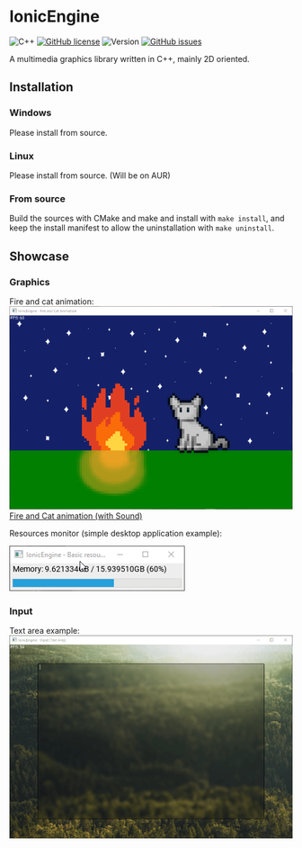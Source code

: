 # IonicEngine

![C++](https://img.shields.io/badge/language-C++-9B599A.svg?style=flat-square)
[![GitHub license](https://img.shields.io/badge/license-MIT-blue.svg?style=flat-square)](https://raw.githubusercontent.com/AperLambda/IonicEngine/master/LICENSE)
![Version](https://img.shields.io/badge/version-WIP-blue.svg?style=flat-square)
[![GitHub issues](https://img.shields.io/github/issues/AperLambda/IonicEngine.svg?style=flat-square)](https://github.com/AperLambda/IonicEngine/issues/)

A multimedia graphics library written in C++, mainly 2D oriented.

## Installation

### Windows

Please install from source.

### Linux

Please install from source. (Will be on AUR)

### From source

Build the sources with CMake and make and install with `make install`, and keep the install manifest to allow the uninstallation with `make uninstall`.

## Showcase

### Graphics

Fire and cat animation:
![Fire and Cat animation](showcase/fire_cat_animation.gif)
[Fire and Cat animation (with Sound)](https://www.youtube.com/watch?v=_-C3E4uoOtY)

Resources monitor (simple desktop application example):

![Resources monitor](showcase/resources_monitor.gif)

### Input

Text area example:
![Input (Text Area)](showcase/input_textarea.gif)